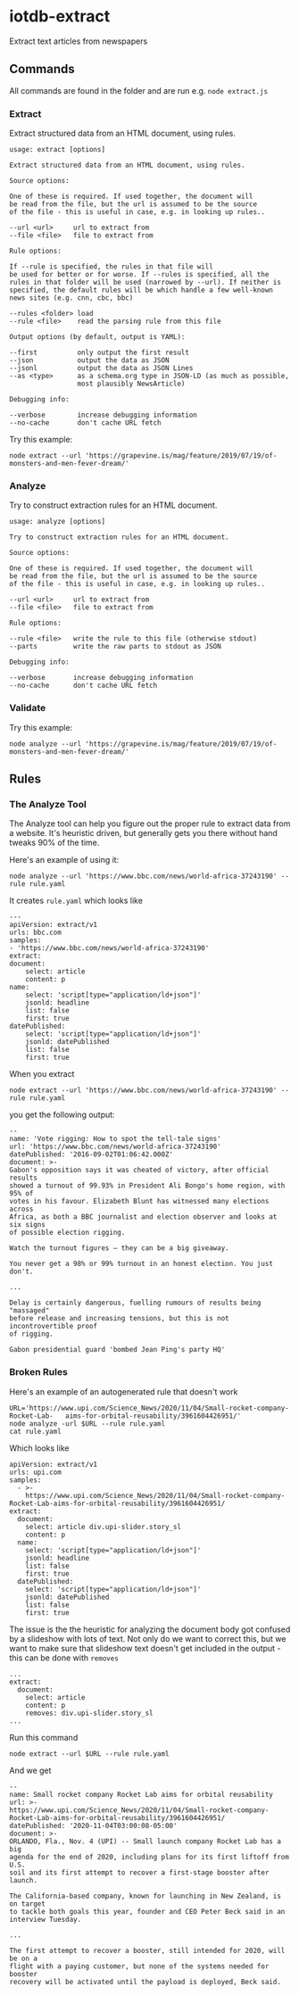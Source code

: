 # iotdb-extract
Extract text articles from newspapers


## Commands

All commands are found in the folder and are run e.g. `node extract.js`

### Extract

Extract structured data from an HTML document, using rules.

	usage: extract [options]

	Extract structured data from an HTML document, using rules.
	
    Source options:
    
    One of these is required. If used together, the document will
    be read from the file, but the url is assumed to be the source
    of the file - this is useful in case, e.g. in looking up rules..
    
    --url <url>     url to extract from
    --file <file>   file to extract from
    
    Rule options:
    
    If --rule is specified, the rules in that file will
    be used for better or for worse. If --rules is specified, all the
    rules in that folder will be used (narrowed by --url). If neither is
    specified, the default rules will be which handle a few well-known
    news sites (e.g. cnn, cbc, bbc)
    
    --rules <folder> load 
    --rule <file>    read the parsing rule from this file
    
    Output options (by default, output is YAML):
    
    --first          only output the first result
    --json           output the data as JSON
    --jsonl          output the data as JSON Lines
    --as <type>      as a schema.org type in JSON-LD (as much as possible,
                     most plausibly NewsArticle)
    
    Debugging info:
    
    --verbose        increase debugging information
    --no-cache       don't cache URL fetch
    
Try this example:

	node extract --url 'https://grapevine.is/mag/feature/2019/07/19/of-monsters-and-men-fever-dream/'



### Analyze

Try to construct extraction rules for an HTML document.


    usage: analyze [options]
    
    Try to construct extraction rules for an HTML document.
    
    Source options:
    
    One of these is required. If used together, the document will
    be read from the file, but the url is assumed to be the source
    of the file - this is useful in case, e.g. in looking up rules..
    
    --url <url>     url to extract from
    --file <file>   file to extract from
    
    Rule options:
    
    --rule <file>   write the rule to this file (otherwise stdout)
    --parts         write the raw parts to stdout as JSON
    
    Debugging info:
    
    --verbose       increase debugging information
    --no-cache      don't cache URL fetch
    

### Validate

Try this example:

	node analyze --url 'https://grapevine.is/mag/feature/2019/07/19/of-monsters-and-men-fever-dream/'



## Rules

### The Analyze Tool

The Analyze tool can help you figure out the proper rule to extract data from a website. It's heuristic driven, but generally gets you there without hand tweaks 90% of the time.

Here's an example of using it:

	node analyze --url 'https://www.bbc.com/news/world-africa-37243190' --rule rule.yaml
    
It creates `rule.yaml` which looks like

    ---
    apiVersion: extract/v1
    urls: bbc.com
    samples:
    - 'https://www.bbc.com/news/world-africa-37243190'
    extract:
    document:
        select: article
        content: p
    name:
        select: 'script[type="application/ld+json"]'
        jsonld: headline
        list: false
        first: true
    datePublished:
        select: 'script[type="application/ld+json"]'
        jsonld: datePublished
        list: false
        first: true
        

When you extract

	node extract --url 'https://www.bbc.com/news/world-africa-37243190' --rule rule.yaml

you get the following output:

    --
    name: 'Vote rigging: How to spot the tell-tale signs'
    url: 'https://www.bbc.com/news/world-africa-37243190'
    datePublished: '2016-09-02T01:06:42.000Z'
    document: >-
    Gabon's opposition says it was cheated of victory, after official results
    showed a turnout of 99.93% in President Ali Bongo's home region, with 95% of
    votes in his favour. Elizabeth Blunt has witnessed many elections across
    Africa, as both a BBC journalist and election observer and looks at six signs
    of possible election rigging.
    
    Watch the turnout figures ‒ they can be a big giveaway.
    
    You never get a 98% or 99% turnout in an honest election. You just don't.
    
    ...
    
    Delay is certainly dangerous, fuelling rumours of results being "massaged"
    before release and increasing tensions, but this is not incontrovertible proof
    of rigging.
    
    Gabon presidential guard 'bombed Jean Ping's party HQ'


### Broken Rules

Here's an example of an autogenerated rule that doesn't work

	URL='https://www.upi.com/Science_News/2020/11/04/Small-rocket-company-Rocket-Lab-	aims-for-orbital-reusability/3961604426951/' 
    node analyze -url $URL --rule rule.yaml 
    cat rule.yaml
    
Which looks like
    
    apiVersion: extract/v1
    urls: upi.com
    samples:
      - >-
        https://www.upi.com/Science_News/2020/11/04/Small-rocket-company-Rocket-Lab-aims-for-orbital-reusability/3961604426951/
    extract:
      document:
        select: article div.upi-slider.story_sl
        content: p
      name:
        select: 'script[type="application/ld+json"]'
        jsonld: headline
        list: false
        first: true
      datePublished:
        select: 'script[type="application/ld+json"]'
        jsonld: datePublished
        list: false
        first: true


The issue is the the heuristic for analyzing the document body got confused by a slideshow with lots of text. Not only do we want to correct this, but we want to make sure that slideshow text doesn't get included in the output - this can be done with `removes`

	...
    extract:
      document:
        select: article
        content: p
        removes: div.upi-slider.story_sl
	...

Run this command 

	node extract --url $URL --rule rule.yaml

And we get

    --
    name: Small rocket company Rocket Lab aims for orbital reusability
    url: >-
    https://www.upi.com/Science_News/2020/11/04/Small-rocket-company-Rocket-Lab-aims-for-orbital-reusability/3961604426951/
    datePublished: '2020-11-04T03:00:08-05:00'
    document: >-
    ORLANDO, Fla., Nov. 4 (UPI) -- Small launch company Rocket Lab has a big
    agenda for the end of 2020, including plans for its first liftoff from U.S.
    soil and its first attempt to recover a first-stage booster after launch.
    
    The California-based company, known for launching in New Zealand, is on target
    to tackle both goals this year, founder and CEO Peter Beck said in an
    interview Tuesday.
    
    ...
        
    The first attempt to recover a booster, still intended for 2020, will be on a
    flight with a paying customer, but none of the systems needed for booster
    recovery will be activated until the payload is deployed, Beck said.
